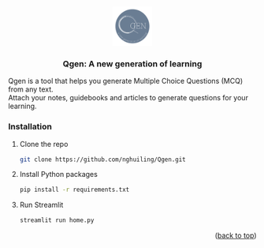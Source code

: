<div align="center">

<img src="assets/logo.png" alt="Qgen" width="80" height="80">

### Qgen: A new generation of learning
</div>


Qgen is a tool that helps you generate Multiple Choice Questions (MCQ) from any text.<br>
Attach your notes, guidebooks and articles to generate questions for your learning.



### Installation

1. Clone the repo
   ```sh
   git clone https://github.com/nghuiling/Qgen.git
   ```
3. Install Python packages
   ```sh
   pip install -r requirements.txt
   ```
4. Run Streamlit 
   ```sh
   streamlit run home.py
   ```

<p align="right">(<a href="#readme-top">back to top</a>)</p>
